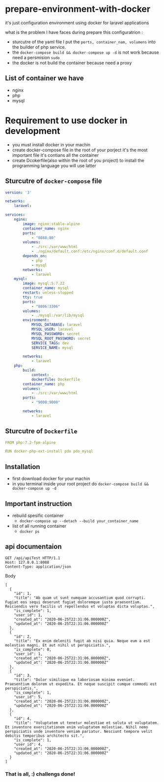# prepare-environment-with-docker
it's just configuration environment using docker for laravel applications

what is the problem I have faces during prepare this configuratrion :
- sturcutre of the yaml file I put the `ports, container_nam, volumens`
into the builder of php service.
- the `docker-compose build && docker-compose up -d` is not work because need a persmision `sudo`
- the docker is not build the container because need a proxy 

## List of container we have
- nginx
- php
- mysql

# Requirement to use docker in development
- you must install docker in your machin
- create docker-compose file in the root of your porject it's the most important file it's contians all the container
- create Dcokerfile(also within the root of you project) to install the programming language you will use latter

## Sturcutre of `docker-compose` file
```yml
version: '3'

networks:
    laravel:

services:
    nginx:
        image: nginx:stable-alpine
        container_name: nginx
        ports:
            - "8088:80"
        volumes: 
            - ./src:/var/www/html
            - ./nginx/default.conf:/etc/nginx/conf.d/default.conf
        depends_on:
            - php
            - mysql
        networks:
            - laravel
    mysql:
        image: mysql:5.7.22
        container_name: mysql
        restart: unless-stopped
        tty: true
        ports: 
            - "8806:3306"
        volumes: 
            - ./mysql:/var/lib/mysql
        environment: 
            MYSQL_DATABASE: laravel
            MYSQL_USER: laravel
            MYSQL_PASSWORD: secret
            MYSQL_ROOT_PASSWORD: secret
            SERVICE_TAGS: dev
            SERVICE_NAME: mysql

        networks:
            - laravel
    php:
        build: 
            context: .
            dockerfile: Dockerfile
        container_name: php
        volumes: 
            - ./src:/var/www/html
        ports: 
            - "9000:9000"

        networks:
            - laravel
```

## Sturcutre of `Dockerfile` 
```yml
FROM php:7.2-fpm-alpine

RUN docker-php-ext-install pdo pdo_mysql
```

## Installation
- first download docker for your machin
- in you terminal inside your root project do `docker-compose build && docker-compose up -d`

## Important instruction
* rebuild spesific container
  - `docker-compose up --detach --build your_container_name`
* list of all running container
  - `docker ps`
  
## api documentaion
```
GET /api/apiTest HTTP/1.1
Host: 127.0.0.1:8088
Content-Type: application/json
```

Body 
```
[
  {
    "id": 1,
    "title": "Ab quam ut sunt numquam accusantium quod corrupti. Fugiat eos sequi deserunt fugiat doloremque iusto praesentium. Reiciendis vero facilis ut repellendus et voluptas dicta voluptas.",
    "is_complete": 1,
    "user_id": 1,
    "created_at": "2020-06-25T22:31:06.000000Z",
    "updated_at": "2020-06-25T22:31:06.000000Z"
  },
  {
    "id": 2,
    "title": "Ex enim deleniti fugit ab nisi quia. Neque eum a est molestias magni. Et aut nihil ut perspiciatis.",
    "is_complete": 0,
    "user_id": 1,
    "created_at": "2020-06-25T22:31:06.000000Z",
    "updated_at": "2020-06-25T22:31:06.000000Z"
  },
  {
    "id": 3,
    "title": "Dolor similique ea laboriosam minima eveniet. Praesentium dolorem ut expedita. Et neque suscipit cumque commodi est perspiciatis.",
    "is_complete": 1,
    "user_id": 5,
    "created_at": "2020-06-25T22:31:06.000000Z",
    "updated_at": "2020-06-25T22:31:06.000000Z"
  },
  {
    "id": 4,
    "title": "Voluptatem ut tenetur molestiae et soluta ut voluptatem. Et inventore exercitationem enim voluptatem molestiae. Nihil nemo perspiciatis unde inventore veniam pariatur. Nesciunt tempore velit debitis temporibus architecto sit.",
    "is_complete": 1,
    "user_id": 4,
    "created_at": "2020-06-25T22:31:06.000000Z",
    "updated_at": "2020-06-25T22:31:06.000000Z"
  }
]
```

### That is all, :) challengs done!
